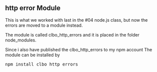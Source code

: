 ## http error Module

This is what we worked with last in the #04 node.js class, but now the errors are moved to a module instead.

The module is called clbo_http_errors and it is placed in the folder node_modules.

Since i also have published the clbo_http_errors to my npm account
The module can be installed by 

<pre>npm install clbo_http_errors</pre>   


